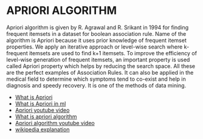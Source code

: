 # APRIORI ALGORITHM
Apriori algorithm is given by R. Agrawal and R. Srikant in 1994 for finding frequent itemsets in a dataset for boolean association rule. Name of the algorithm is Apriori because it uses prior knowledge of frequent itemset properties. We apply an iterative approach or level-wise search where k-frequent itemsets are used to find k+1 itemsets.
To improve the efficiency of level-wise generation of frequent itemsets, an important property is used called Apriori property which helps by reducing the search space.
All these are the perfect examples of Association Rules. It can also be applied in the medical field to determine which symptoms tend to co-exist and help in diagnosis and speedy recovery. It is one of the methods of data mining.

- [What is Apriori](https://www.geeksforgeeks.org/apriori-algorithm/)
- [What is Apriori in ml](https://www.simplilearn.com/tutorials/machine-learning-tutorial/apriori-algorithm-in-data-mining)
- [Apriori youtube video](https://www.youtube.com/watch?v=guVvtZ7ZClw)
- [What is apriori algorithm](https://www.mygreatlearning.com/blog/apriori-algorithm-explained/) 
- [Apriori algorithm youtube video](https://www.youtube.com/watch?v=43CMKRHdH30)
- [wikipedia explanation](https://en.wikipedia.org/wiki/Apriori_algorithm)